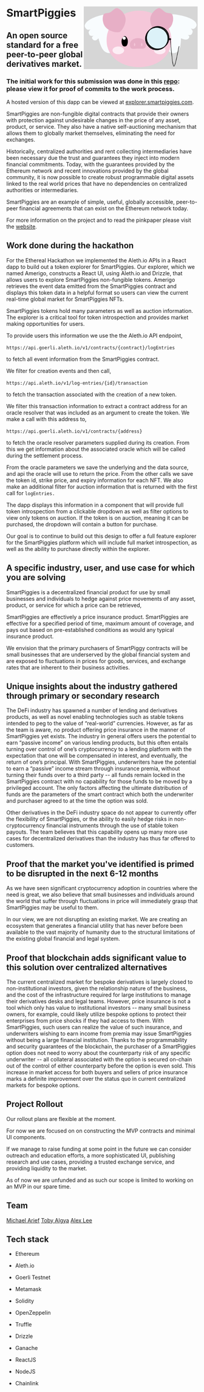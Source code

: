 SmartPiggies
<img align="right" width="300" src="app/src/Assets/Logo/piggieface_02.png">
=

An open source standard for a free peer-to-peer global derivatives market.
-

### The initial work for this submission was done in this [repo](https://github.com/smartpiggies/amerigo/tree/master/explorer2): please view it for proof of commits to the work process.

A hosted version of this dapp can be viewed at [explorer.smartpiggies.com](https://explorer.smartpiggies.com).

SmartPiggies are non-fungible digital contracts that provide their owners with protection against undesirable changes in the price of any asset, product, or service. They also have a native self-auctioning mechanism that allows them to globally market themselves, eliminating the need for exchanges.

Historically, centralized authorities and rent collecting intermediaries have been  necessary due the trust and guarantees they inject into modern financial commitments. Today, with the guarantees provided by the Ethereum network and recent innovations provided by the global community, it is now possible to create robust programmable digital assets linked to the real world prices that have no dependencies on centralized authorities or intermediaries.

SmartPiggies are an example of simple, useful, globally accessible, peer-to-peer financial agreements that can exist on the Ethereum network today. 

For more information on the project and to read the pinkpaper please visit the [website](https://smartpiggies.com).

## Work done during the hackathon

For the Ethereal Hackathon we implemented the Aleth.io APIs in a React dapp to build out a token explorer for SmartPiggies. Our explorer, which we named Amerigo, constructs a React UI, using Aleth.io and Drizzle, that allows users to explore SmartPiggies non-fungible tokens. Amerigo retrieves the event data emitted from the SmartPiggies contract and displays this token data in a helpful format so users can view the current real-time global market for SmartPiggies NFTs.

SmartPiggies tokens hold many parameters as well as auction information. The explorer is a critical tool for token introspection and provides market making opportunities for users.

To provide users this information we use the the Aleth.io API endpoint,

`https://api.goerli.aleth.io/v1/contracts/{contract}/logEntries`

to fetch all event information from the SmartPiggies contract.

We filter for creation events and then call,

`https://api.aleth.io/v1/log-entries/{id}/transaction`

to fetch the transaction associated with the creation of a new token.


We filter this transaction information to extract a contract address for an oracle resolver that was included as an argument to create the token. We make a call with this address to,

`https://api.goerli.aleth.io/v1/contracts/{address}`

to fetch the oracle resolver parameters supplied during its creation. From this we get information about the associated oracle which will be called during the settlement process.

From the oracle parameters we save the underlying and the data source, and api the oracle will use to return the price. From the other calls we save the token id, strike price, and expiry information for each NFT. We also make an additional filter for auction information that is returned with the first call for `logEntries.`

The dapp displays this information in a component that will provide full token introspection from a clickable dropdown as well as filter options to view only tokens on auction. If the token is on auction, meaning it can be purchased, the dropdown will contain a button for purchase.

Our goal is to continue to build out this design to offer a full feature explorer for the SmartPiggies platform which will include full market introspection, as well as the ability to purchase directly within the explorer.

## A specific industry, user, and use case for which you are solving

SmartPiggies is a decentralized financial product for use by small businesses and individuals to hedge against price movements of any asset, product, or service for which a price can be retrieved,

SmartPiggies are effectively a price insurance product. SmartPiggies are effective for a specified period of time,  maximum amount of coverage, and pays out based on pre-established conditions as would any typical insurance product.

We envision that the primary purchasers of SmartPiggy contracts will be small businesses that are underserved by the global financial system and are exposed to fluctuations in prices for goods, services, and exchange rates that are inherent to their business activities.

## Unique insights about the industry gathered through primary or secondary research

The DeFi industry has spawned a number of lending and derivatives products, as well as novel enabling technologies such as stable tokens intended to peg to the value of “real-world” currencies. However, as far as the team is aware, no product offering price insurance in the manner of SmartPiggies yet exists. The industry in general offers users the potential to earn “passive income” on various lending products, but this often entails turning over control of one’s cryptocurrency to a lending platform with the expectation that one will be compensated in interest, and eventually, the return of one’s principal. With SmartPiggies, underwriters have the potential to earn a “passive” income stream through insurance premia, without turning their funds over to a third party -- all funds remain locked in the SmartPiggies contract with no capability for those funds to be moved by a privileged account. The only factors affecting the ultimate distribution of funds are the parameters of the smart contract which both the underwriter and purchaser agreed to at the time the option was sold.

Other derivatives in the DeFi industry space do not appear to currently offer the flexibility of SmartPiggies, or the ability to easily hedge risks in non-cryptocurrency financial instruments through the use of stable token payouts. The team believes that this capability opens up many more use cases for decentralized derivatives than the industry has thus far offered to customers.

## Proof that the market you've identified is primed to be disrupted in the next 6-12 months

As we have seen significant cryptocurrency adoption in countries where the need is great, we also believe that small businesses and individuals around the world that suffer through fluctuations in price will immediately grasp that SmartPiggies may be useful to them.

In our view, we are not disrupting an existing market. We are creating an ecosystem that generates a financial utility that has never before been available to the vast majority of humanity due to the structural limitations of the existing global financial and legal system.

## Proof that blockchain adds significant value to this solution over centralized alternatives

The current centralized market for bespoke derivatives is largely closed to non-institutional investors, given the relationship nature of the business, and the cost of the infrastructure required for large institutions to manage their derivatives desks and legal teams. However, price insurance is not a tool which only has value to institutional investors -- many small business owners, for example, could likely utilize bespoke options to protect their enterprises from price shocks if they had access to them. With SmartPiggies, such users can realize the value of such insurance, and underwriters wishing to earn income from premia may issue SmartPiggies without being a large financial institution. Thanks to the programmability and security guarantees of the blockchain, the purchaser of a SmartPiggies option does not need to worry about the counterparty risk of any specific underwriter -- all collateral associated with the option is secured on-chain out of the control of either counterparty before the option is even sold. This increase in market access for both buyers and sellers of price insurance marks a definite improvement over the status quo in current centralized markets for bespoke options.

## Project Rollout

Our rollout plans are flexible at the moment.

For now we are focused on on constructing the MVP contracts and minimal UI components.

If we manage to raise funding at some point in the future we can consider outreach and education efforts, a more sophisticated UI, publishing research and use cases, providing a trusted exchange service, and providing liquidity to the market.

As of now we are unfunded and as such our scope is limited to working on an MVP in our spare time.

## Team
[Michael Arief](https://www.linkedin.com/in/mikearief/)
[Toby Algya](https://www.linkedin.com/in/toby-algya-58997712/)
[Alex Lee](https://www.linkedin.com/in/ahlee328/)

## Tech stack

- Ethereum

- Aleth.io

- Goerli Testnet

- Metamask

- Solidity

- OpenZeppelin

- Truffle

- Drizzle

- Ganache

- ReactJS

- NodeJS

- Chainlink
